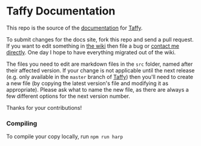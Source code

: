 # Taffy Documentation

This repo is the source of the [documentation](http://docs.taffy.io) for [Taffy](http://taffy.io).

To submit changes for the docs site, fork this repo and send a pull request. If you want to edit something in [the wiki](https://github.com/atuttle/Taffy/wiki/_pages) then file a bug or [contact me directly](http://fusiongrokker.com/page/contact-me). One day I hope to have everything migrated out of the wiki.

The files you need to edit are markdown files in the `src` folder, named after their affected version. If your change is not applicable until the next release (e.g. only available in the `master` branch of [Taffy](https://github.com/atuttle/Taffy/)) then you'll need to create a new file (by copying the latest version's file and modifying it as appropriate). Please ask what to name the new file, as there are always a few different options for the next version number.

Thanks for your contributions!

### Compiling

To compile your copy locally, run `npm run harp`
